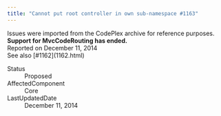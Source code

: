 ```yaml
---
title: "Cannot put root controller in own sub-namespace #1163"
---
```

<div class="note">
   Issues were imported from the CodePlex archive for reference purposes. <b>Support for MvcCodeRouting has ended.</b></div>
<div class="issue-report">
   <div class="issue-header">Reported on 
      <time datetime="2014-12-11T11:00:27.147-08:00" title="2014-12-11T11:00:27.147-08:00">December 11, 2014</time>
   </div>
   <div class="issue-message" markdown="1">See also [#1162](1162.html)
      
   </div>
   <div class="issue-footer">
      <dl>
         <dt>Status</dt>
         <dd>Proposed</dd>
         <dt>AffectedComponent</dt>
         <dd>Core</dd>
         <dt>LastUpdatedDate</dt>
         <dd>
            <time datetime="2014-12-11T11:01:12.37-08:00" title="2014-12-11T11:01:12.37-08:00">December 11, 2014</time>
         </dd>
      </dl>
   </div>
</div>
